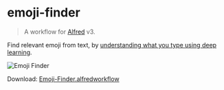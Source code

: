 # emoji-finder

> A workflow for [Alfred](https://www.alfredapp.com/) v3.

Find relevant emoji from text, by [understanding what you type using deep learning](http://getdango.com/).

![Emoji Finder](https://cloud.githubusercontent.com/assets/215282/16356393/62eebb4a-3b08-11e6-9bbf-3c583b042d56.jpg)

Download: [Emoji-Finder.alfredworkflow](https://github.com/amio/alfred-workflow-emoji-finder/releases/download/v1.0/Emoji-Finder.alfredworkflow)

